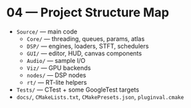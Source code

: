 # 04 — Project Structure Map

- `Source/` — main code
  - `Core/` — threading, queues, params, atlas
  - `DSP/` — engines, loaders, STFT, schedulers
  - `GUI/` — editor, HUD, canvas components
  - `Audio/` — sample I/O
  - `Viz/` — GPU backends
  - `nodes/` — DSP nodes
  - `rt/` — RT-lite helpers
- `Tests/` — CTest + some GoogleTest targets
- `docs/`, `CMakeLists.txt`, `CMakePresets.json`, `pluginval.cmake`

